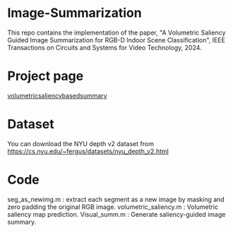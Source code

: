 # Image-Summarization
This repo contains the implementation of the paper, "A Volumetric Saliency Guided Image Summarization for RGB-D Indoor Scene Classification", IEEE Transactions on Circuits and Systems for Video Technology, 2024.


# Project page
[volumetricsaliencybasedsummary](https://sites.google.com/iitj.ac.in/volumetricsaliencybasedsummary?usp=sharing)

# Dataset
 You can download the NYU depth v2 dataset from https://cs.nyu.edu/~fergus/datasets/nyu_depth_v2.html

# Code
seg_as_newimg.m : extract each segment as a new image by masking and zero padding the original RGB image.
volumetric_saliency.m : Volumetric saliency map prediction.
Visual_summ.m : Generate saliency-guided image summary.

